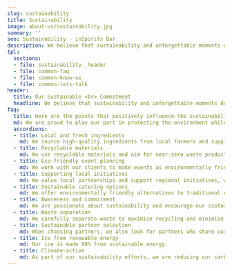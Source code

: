 ```yaml
---
slug: sustainability
title: Sustainability
image: about-us/sustainability.jpg
summary: ''
seo: Sustainability - inSpirits Bar
description: We believe that sustainability and unforgettable moments do not stand in each other’s way!…
tpl:
  sections:
  - file: sustainability-_header
  - file: common-faq
  - file: common-know-us
  - file: common-lets-talk
header:
  title: Our Sustainable <br> Commitment
  headline: We believe that sustainability and unforgettable moments do not stand in each other's way!
faq:
  title: Here are the points that positively influence the sustainability of our events
  md: We are proud to play our part in protecting the environment while creating unforgettable moments. 🌿🍹
  accordions:
  - title: Local and fresh ingredients
    md: We source high-quality ingredients from local farmers and suppliers, which reduces transport distances and supports the local economy.
  - title: Recyclable materials
    md: We use recyclable materials and aim for near-zero waste production.
  - title: Eco-friendly event planning
    md: We work with our clients to make events as environmentally friendly as possible by ensuring that all materials used can be reused or recycled.
  - title: Supporting local initiatives
    md: We value local partnerships and support regional initiatives, which strengthens the community and protects the environment1.
  - title: Sustainable catering options
    md: We offer environmentally friendly alternatives to traditional catering, which reduces the amount of waste and minimises environmental impact.
  - title: Awareness and commitment
    md: We are passionate about sustainability and encourage our customers to make environmentally conscious choices1.
  - title: Waste separation
    md: We carefully separate waste to maximise recycling and minimise environmental impact.
  - title: Sustainable partner selection
    md: When choosing partners, we also look for partners who share our views on sustainability.
  - title: Ice from renewable energy
    md: Our ice is made 90% from sustainable energy.
  - title: Climate-active
    md: As part of our sustainability efforts, we are reducing our carbon footprint and compensating for unavoidable emissions by supporting reforestation initiatives.
---
```


